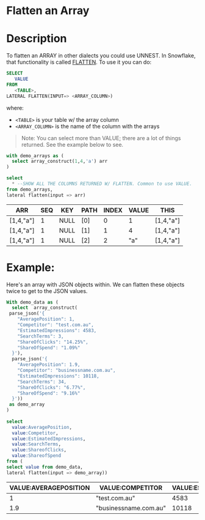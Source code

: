 # Flatten an Array


# Description
To flatten an ARRAY in other dialects you could use UNNEST. In Snowflake, that functionality is called [FLATTEN](https://docs.snowflake.com/en/sql-reference/functions/flatten.html). To use it you can do: 

```sql
SELECT 
   VALUE
FROM 
   <TABLE>,
LATERAL FLATTEN(INPUT=> <ARRAY_COLUMN>)
```
where: 
- `<TABLE>` is your table w/ the array column
- `<ARRAY_COLUMN>` is the name of the column with the arrays
> Note: You can select more than VALUE; there are a lot of things returned. See the example below to see.

```sql
with demo_arrays as (
  select array_construct(1,4,'a') arr
)

select 
  * --SHOW ALL THE COLUMNS RETURNED W/ FLATTEN. Common to use VALUE. 
from demo_arrays,
lateral flatten(input => arr)
```
|ARR|SEQ|KEY|PATH|INDEX|VALUE|THIS|
|---|---|---|----|-----|-----|----|
|[1,4,"a"]|1|NULL|[0]|0|1|[1,4,"a"]|
|[1,4,"a"]|1|NULL|[1]|1|4|[1,4,"a"]|
|[1,4,"a"]|1|NULL|[2]|2|"a"|[1,4,"a"]|



# Example:
Here's an array with JSON objects within. We can flatten these objects twice to get to the JSON values.

```sql
With demo_data as (
  select  array_construct(
 parse_json('{
    "AveragePosition": 1,
    "Competitor": "test.com.au",
    "EstimatedImpressions": 4583,
    "SearchTerms": 3,
    "ShareOfClicks": "14.25%",
    "ShareOfSpend": "1.09%"
  }'),
  parse_json('{
    "AveragePosition": 1.9,
    "Competitor": "businessname.com.au",
    "EstimatedImpressions": 10118,
    "SearchTerms": 34,
    "ShareOfClicks": "6.77%",
    "ShareOfSpend": "9.16%"
  }'))
 as demo_array
)
 
select 
  value:AveragePosition,
  value:Competitor,
  value:EstimatedImpressions,
  value:SearchTerms,
  value:ShareofClicks,
  value:ShareofSpend
from (
select value from demo_data,
lateral flatten(input => demo_array))
```
|VALUE:AVERAGEPOSITION|VALUE:COMPETITOR|VALUE:ESTIMATEDIMPRESSIONS|VALUE:SEARCHTERMS|VALUE:SHAREOFCLICKS|VALUE:SHAREOFSPEND|
|-----|-----|-----|-----|------|------|
|1|"test.com.au"|4583|3|"14.25"|"1.09%"|
|1.9|"businessname.com.au"|10118|34|"6.77%"|"9.16"|
